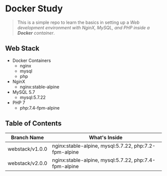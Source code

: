 # Docker Study
> This is a simple repo to learn the basics in setting up a
> *Web development environment with NginX, MySQL, and PHP inside a __Docker__ container*.

## Web Stack
- Docker Containers
    - nginx
    - mysql
    - php
- NginX
    - nginx:stable-alpine
- MySQL 5.7
    - mysql:5.7.22
- PHP 7
    - php:7.4-fpm-alpine

## Table of Contents
| Branch Name  | What's Inside |
| ------------- | ------------- |
| webstack/v1.0.0 | nginx:stable-alpine, mysql:5.7.22, php:7.2-fpm-alpine |
| webstack/v2.0.0 | nginx:stable-alpine, mysql:5.7.22, php:7.4-fpm-alpine |